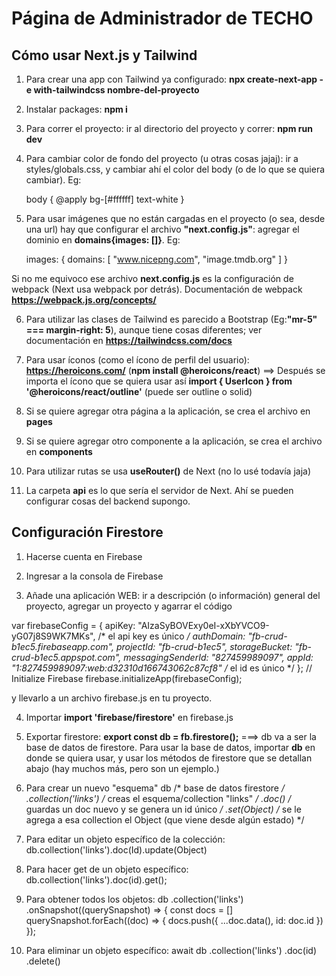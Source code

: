 # Página de Administrador de TECHO

## Cómo usar Next.js y Tailwind

1. Para crear una app con Tailwind ya configurado: **npx create-next-app -e with-tailwindcss nombre-del-proyecto**

2. Instalar packages: **npm i**

3. Para correr el proyecto: ir al directorio del proyecto y correr: **npm run dev**

4. Para cambiar color de fondo del proyecto (u otras cosas jajaj): ir a styles/globals.css, y cambiar ahí el color del body (o de lo que se quiera cambiar). Eg: 

    body {
        @apply bg-[#ffffff] text-white
    }

5. Para usar imágenes que no están cargadas en el proyecto (o sea, desde una url) hay que configurar el archivo **"next.config.js"**: agregar el dominio en **domains{images: []}**. Eg:

    images: {
        domains: [
            "www.nicepng.com", "image.tmdb.org"
        ]
    }

Si no me equivoco ese archivo **next.config.js** es la configuración de webpack (Next usa webpack por detrás). Documentación de webpack **https://webpack.js.org/concepts/**

6. Para utilizar las clases de Tailwind es parecido a Bootstrap (Eg:**"mr-5" === margin-right: 5**), aunque tiene cosas diferentes; ver documentación en **https://tailwindcss.com/docs**

7. Para usar íconos (como el ícono de perfil del usuario): **https://heroicons.com/** (**npm install @heroicons/react**) ==> Después se importa el ícono que se quiera usar así **import { UserIcon } from '@heroicons/react/outline'** (puede ser outline o solid)

8. Si se quiere agregar otra página a la aplicación, se crea el archivo en **pages**

9. Si se quiere agregar otro componente a la aplicación, se crea el archivo en **components**

10. Para utilizar rutas se usa **useRouter()** de Next (no lo usé todavía jaja)

11. La carpeta **api** es lo que sería el servidor de Next. Ahí se pueden configurar cosas del backend supongo.

## Configuración Firestore

1. Hacerse cuenta en Firebase

2. Ingresar a la consola de Firebase 

3. Añade una aplicación WEB: ir a descripción (o información) general del proyecto, agregar un proyecto y agarrar el código

var firebaseConfig = {
    apiKey: "AIzaSyBOVExy0eI-xXbYVCO9-yG07j8S9WK7MKs", /* el api key es único */
    authDomain: "fb-crud-b1ec5.firebaseapp.com",
    projectId: "fb-crud-b1ec5",
    storageBucket: "fb-crud-b1ec5.appspot.com",
    messagingSenderId: "827459989097",
    appId: "1:827459989097:web:d32310d166743062c87cf8"  /* el id es único */
  };
  // Initialize Firebase
  firebase.initializeApp(firebaseConfig);

y llevarlo a un archivo firebase.js en tu proyecto.

4. Importar  **import 'firebase/firestore'** en firebase.js

5. Exportar firestore: **export const db = fb.firestore();** ===> db va a ser la base de datos de firestore. Para usar la base de datos, importar **db** en donde se quiera usar, y usar los métodos de firestore que se detallan abajo (hay muchos más, pero son un ejemplo.)

6. Para crear un nuevo "esquema"
                    db /* base de datos firestore */
                    .collection('links') /* creas el esquema/collection "links" */
                    .doc() /* guardas un doc nuevo y se genera un id único */
                    .set(Object) /* se le agrega a esa collection el Object (que viene desde algún estado) */

7. Para editar un objeto específico de la colección: 
    db.collection('links').doc(Id).update(Object)

8. Para hacer get de un objeto específico: 
    db.collection('links').doc(id).get();

9. Para obtener todos los objetos:
            db <!-- la firestore -->
            .collection('links') <!-- la colección -->
            .onSnapshot((querySnapshot) => { 
                const docs = []
                querySnapshot.forEach((doc) => { <!-- los objetos que vienen en un arreglo -->
                    docs.push({ ...doc.data(), id: doc.id })
                });

10. Para eliminar un objeto específico:
        await   db <!-- se debe usar AWAIT o Promesas porque son operaciones asíncronas -->
                .collection('links') <!-- colección -->
                .doc(id)    <!-- obtengo objeto por ID -->
                .delete()   <!-- borro el objeto que coincide con ese ID -->
